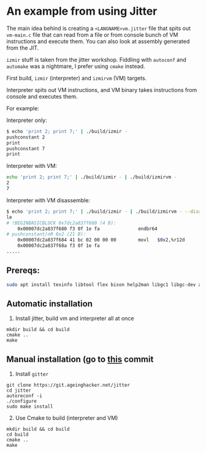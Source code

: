 # An example from using Jitter

The main idea behind is creating a `<LANGNAME>vm.jitter` file that spits out `vm-main.c` file that can read from a file or from console bunch of VM instructions and execute them. You can also look at assembly generated from the JIT.

`izmir` stuff is taken from the jitter workshop. Fiddling with `autoconf` and `automake` was a nightmare, I prefer using `cmake` instead.

First build, `izmir` (interpreter) and `izmirvm` (VM) targets.

Interpreter spits out VM instructions, and VM binary takes instructions from console and executes them.

For example:

Interpreter only:

```sh
$ echo 'print 2; print 7;' | ./build/izmir -
pushconstant 2
print
pushconstant 7
print
```

Interpreter with VM:

```sh
echo 'print 2; print 7;' | ./build/izmir - | ./build/izmirvm -
2
7
```

Interpreter with VM disassemble:

```sh
$ echo 'print 2; print 7;' | ./build/izmir - | ./build/izmirvm - --disassemb
le
# !BEGINBASICBLOCK 0x7dc2a837f680 (4 B):
    0x00007dc2a837f680 f3 0f 1e fa          	endbr64
# pushconstant/nR 0x2 (21 B):
    0x00007dc2a837f684 41 bc 02 00 00 00    	movl   $0x2,%r12d
    0x00007dc2a837f68a f3 0f 1e fa
.....
```

## Prereqs:

```sh
sudo apt install texinfo libtool flex bison help2man libgc1 libgc-dev autoconf automake cmake
```

## Automatic installation

1. Install jitter, build vm and interpreter all at once

```
mkdir build && cd build
cmake ..
make
```

## Manual installation (go to [this](https://github.com/trickster/jitter-using-cmake/tree/3988147a90f68a89930facafc417adae4663f14c) commit

1. Install `gitter`

```
git clone https://git.ageinghacker.net/jitter
cd jitter
autoreconf -i
./configure
sudo make install
```

2. Use Cmake to build (interpreter and VM)

```
mkdir build && cd build
cd build
cmake ..
make
```
